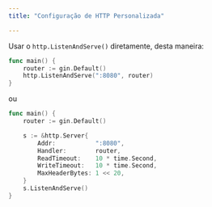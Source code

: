 ```yaml
---
title: "Configuração de HTTP Personalizada"

---
```


Usar o `http.ListenAndServe()` diretamente, desta maneira:

```go
func main() {
	router := gin.Default()
	http.ListenAndServe(":8080", router)
}
```

ou

```go
func main() {
	router := gin.Default()

	s := &http.Server{
		Addr:           ":8080",
		Handler:        router,
		ReadTimeout:    10 * time.Second,
		WriteTimeout:   10 * time.Second,
		MaxHeaderBytes: 1 << 20,
	}
	s.ListenAndServe()
}
```
